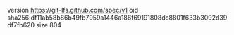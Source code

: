 version https://git-lfs.github.com/spec/v1
oid sha256:df11ab58b86b49fb7959a1446a186f69191808dc8801f633b3092d39df7fb620
size 804
